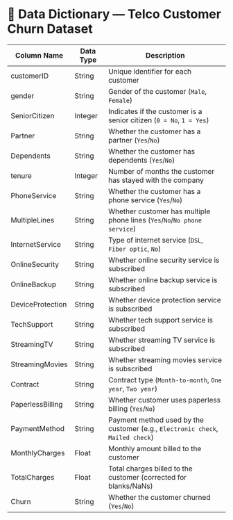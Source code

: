 # 📘 Data Dictionary — Telco Customer Churn Dataset

| Column Name       | Data Type   | Description                                                                 |
|-------------------|-------------|-----------------------------------------------------------------------------|
| customerID        | String      | Unique identifier for each customer                                         |
| gender            | String      | Gender of the customer (`Male`, `Female`)                                   |
| SeniorCitizen     | Integer     | Indicates if the customer is a senior citizen (`0 = No`, `1 = Yes`)         |
| Partner           | String      | Whether the customer has a partner (`Yes`/`No`)                             |
| Dependents        | String      | Whether the customer has dependents (`Yes`/`No`)                            |
| tenure            | Integer     | Number of months the customer has stayed with the company                   |
| PhoneService      | String      | Whether the customer has a phone service (`Yes`/`No`)                       |
| MultipleLines     | String      | Whether customer has multiple phone lines (`Yes`/`No`/`No phone service`)   |
| InternetService   | String      | Type of internet service (`DSL`, `Fiber optic`, `No`)                       |
| OnlineSecurity    | String      | Whether online security service is subscribed                               |
| OnlineBackup      | String      | Whether online backup service is subscribed                                 |
| DeviceProtection  | String      | Whether device protection service is subscribed                             |
| TechSupport       | String      | Whether tech support service is subscribed                                  |
| StreamingTV       | String      | Whether streaming TV service is subscribed                                  |
| StreamingMovies   | String      | Whether streaming movies service is subscribed                              |
| Contract          | String      | Contract type (`Month-to-month`, `One year`, `Two year`)                    |
| PaperlessBilling  | String      | Whether customer uses paperless billing (`Yes`/`No`)                        |
| PaymentMethod     | String      | Payment method used by the customer (e.g., `Electronic check`, `Mailed check`) |
| MonthlyCharges    | Float       | Monthly amount billed to the customer                                       |
| TotalCharges      | Float       | Total charges billed to the customer (corrected for blanks/NaNs)            |
| Churn             | String      | Whether the customer churned (`Yes`/`No`)                                   |
